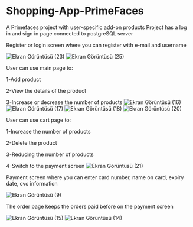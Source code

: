 # Shopping-App-PrimeFaces

A Primefaces project with user-specific add-on products
Project has a log in and sign in page connected to postgreSQL server

Register or login screen where you can register with e-mail and username

![Ekran Görüntüsü (23)](https://github.com/balkayunus7/Shopping-App-PrimeFaces/assets/98759759/8ec86951-43bd-4c93-839c-cecb03aaabe7)
![Ekran Görüntüsü (25)](https://github.com/balkayunus7/Shopping-App-PrimeFaces/assets/98759759/57c4b96d-b131-4ac6-bfb7-ff8ac2587614)

User can use main page to:

1-Add product

2-View the details of the product

3-Increase or decrease the number of products
![Ekran Görüntüsü (16)](https://github.com/balkayunus7/Shopping-App-PrimeFaces/assets/98759759/e688d1a7-7754-4c97-acb4-535d7c9ba506)
![Ekran Görüntüsü (17)](https://github.com/balkayunus7/Shopping-App-PrimeFaces/assets/98759759/1552b443-e0fe-4716-bdeb-405f0eeb95ba)
![Ekran Görüntüsü (18)](https://github.com/balkayunus7/Shopping-App-PrimeFaces/assets/98759759/149e48be-66a3-46b9-84cf-e2e7bf1a529f)
![Ekran Görüntüsü (20)](https://github.com/balkayunus7/Shopping-App-PrimeFaces/assets/98759759/dd38eaeb-26d8-462a-a4fc-964a41469dcc)


User can use cart page to:

1-Increase the number of products

2-Delete the product

3-Reducing the number of products

4-Switch to the payment screen
![Ekran Görüntüsü (21)](https://github.com/balkayunus7/Shopping-App-PrimeFaces/assets/98759759/b5e0743c-f613-4474-a6a5-9783be2d37b4)

Payment screen where you can enter card number, name on card, expiry date, cvc information

![Ekran Görüntüsü (9)](https://github.com/balkayunus7/Shopping-App-PrimeFaces/assets/98759759/a6389010-a70e-4dda-ab13-8141efb544f4)


The order page keeps the orders paid before on the payment screen

![Ekran Görüntüsü (15)](https://github.com/balkayunus7/Shopping-App-PrimeFaces/assets/98759759/4fda5f97-2fed-4000-a253-dc9ad4a75721)
![Ekran Görüntüsü (14)](https://github.com/balkayunus7/Shopping-App-PrimeFaces/assets/98759759/8752119c-3a4e-4ba7-bf15-a81d3ed9b451)




